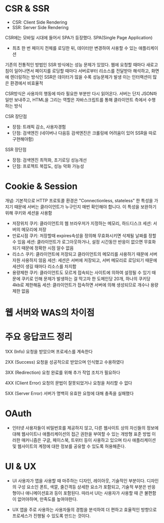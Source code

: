 # CSR & SSR

- CSR: Client Side Rendering
- SSR: Server Side Rendering

CSR에는 모바일 시대에 들어서 SPA가 등장했다.
SPA(Single Page Application)

- 최초 한 번 페이지 전체를 로딩한 뒤, 데이터만 변경하여 사용할 수 있는 애플리케이션

기존의 전통적인 방법인 SSR 방식에는 성능 문제가 있었다.
웹에 요청할 때마다 새로고침이 일어나면서 페이지를 로딩할 때마다 서버로부터 리소스를 전달받아 해석하고, 화면에 렌더링하는 방식인 SSR은 데이터가 많을 수록 성능문제가 발생
이는 인터랙션이 많은 환경에서 비효율적

CSR방식은 사용자의 행동에 따라 필요한 부분만 다시 읽어온다. 서버는 단지 JSON파일만 보내주고, HTML을 그리는 역할은 자바스크립트를 통해 클라이언트 측에서 수행하는 방식

CSR 장단점

- 장점: 트래픽 감소, 사용자경험
- 단점: 검색엔진 (네이버나 다음등 검색엔진은 크롤링에 어려움이 있어 SSR을 따로 구현해야함)

SSR 장단점

- 장점: 검색엔진 최적화, 초기로딩 성능개선
- 단점: 프로젝트 복잡도, 성능 악화 가능성

# Cookie & Session

개념: 기본적으로 HTTP 프로토콜 환경은 "Connectionless, stateless" 한 특성을 가지기 때문에 서버는 클라이언트가 누구인지 매번 확인해야 합니다. 이 특성을 보완하기 위해
쿠키와 세션을 사용함

- 저장위치
  쿠키: 클라이언트의 웹 브라우저가 지정하는 메모리, 하드디스크
  세션: 서버의 메모리에 저장
- 만료시점
  쿠키: 저장할때 expires속성을 정의해 무효화시키면 삭제될 날짜를 정할 수 있음
  세션: 클라이언트가 로그아웃하거나, 설정 시간동안 반응이 없으면 무효화 되기 때문에 정확한 시점 알수 없음
- 리소스
  쿠키: 클라이언트에 저장되고 클라이언트의 메모리를 사용하기 때문에 서버 자원 사용하지 않음
  세션: 세션은 서버에 저장되고, 서버 메모리로 로딩되기 때문에 세션이 생길 때마다 리소스를 차지함
- 용량제한
  쿠키: 클라이언트도 모르게 접속되는 사이트에 의하여 설정될 수 있기 때문에 쿠키로 인해 문제가 발생하는 걸 막고자 한 도메인당 20개, 하나의 쿠키당 4kb로 제한해둠
  세션: 클라이언트가 접속하면 서버에 의해 생성되므로 개수나 용량 제한 없음

# 웹 서버와 WAS의 차이점

# 주요 응답코드 정리

1XX (Info)
요청을 받았으며 프로세스를 계속한다

2XX (Success)
요청을 성공적으로 받았으며 인식했고 수용하였다

3XX (Redirection)
요청 완료를 위해 추가 작업 조치가 필요하다

4XX (Client Error)
요청의 문법이 잘못되었거나 요청을 처리할 수 없다

5XX (Server Error)
서버가 명백히 유효한 요청에 대해 충족을 실패했다

# OAuth
- 인터넷 사용자들이 비밀번호를 제공하지 않고, 다른 웹사이트 상의 자신들의 정보에 대해 웹사이트나 애플리케이션의 접근 권한을 부여할 수 있는 개방형 표준 방법
이러한 매커니즘은 구글, 페이스북, 트위터 등이 사용하고 있으며 타사 애플리케이션 및 웹사이트의 계정에 대한 정보를 공유할 수 있도록 허용해준다.

# UI & UX
- UI
사용자가 앱을 사용할 때 마주하는 디자인, 레이아웃, 기술적인 부분이다. 디자인의 구성 요소인 폰트, 색깔, 줄간격등 상세한 요소가 포함되고, 기술적 부분은 반응형이나 애니메이션효과 등이 포함된다.
따라서 UI는 사용자가 사용할 때 큰 불편함이 없어야하며, 만족도를 높여야한다.

- UX
앱을 주로 사용하는 사용자들의 경험을 분석하여 더 편하고 효율적인 방향으로 프로세스가 진행될 수 있도록 만드는 것이다.
